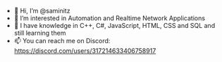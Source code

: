 - 👋 Hi, I’m @saminitz
- 👀 I’m interested in Automation and Realtime Network Applications
- 🌱 I have knowledge in C++, C#, JavaScript, HTML, CSS and SQL and still learning them
- 📫 You can reach me on Discord: https://discord.com/users/317214633406758917

<!--- - 💞️ I’m looking to collaborate on ... --->
<!---
saminitz/saminitz is a ✨ special ✨ repository because its `README.md` (this file) appears on your GitHub profile.
You can click the Preview link to take a look at your changes.
--->
